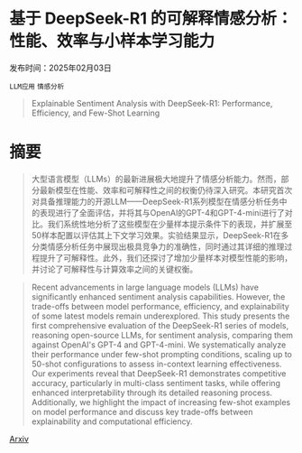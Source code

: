 # 基于 DeepSeek-R1 的可解释情感分析：性能、效率与小样本学习能力

发布时间：2025年02月03日

`LLM应用` `情感分析`

> Explainable Sentiment Analysis with DeepSeek-R1: Performance, Efficiency, and Few-Shot Learning

# 摘要

> 大型语言模型（LLMs）的最新进展极大地提升了情感分析能力。然而，部分最新模型在性能、效率和可解释性之间的权衡仍待深入研究。本研究首次对具备推理能力的开源LLM——DeepSeek-R1系列模型在情感分析任务中的表现进行了全面评估，并将其与OpenAI的GPT-4和GPT-4-mini进行了对比。我们系统性地分析了这些模型在少量样本提示条件下的表现，并扩展至50样本配置以评估其上下文学习效果。实验结果显示，DeepSeek-R1在多分类情感分析任务中展现出极具竞争力的准确性，同时通过其详细的推理过程提升了可解释性。此外，我们还探讨了增加少量样本对模型性能的影响，并讨论了可解释性与计算效率之间的关键权衡。

> Recent advancements in large language models (LLMs) have significantly enhanced sentiment analysis capabilities. However, the trade-offs between model performance, efficiency, and explainability of some latest models remain underexplored. This study presents the first comprehensive evaluation of the DeepSeek-R1 series of models, reasoning open-source LLMs, for sentiment analysis, comparing them against OpenAI's GPT-4 and GPT-4-mini. We systematically analyze their performance under few-shot prompting conditions, scaling up to 50-shot configurations to assess in-context learning effectiveness. Our experiments reveal that DeepSeek-R1 demonstrates competitive accuracy, particularly in multi-class sentiment tasks, while offering enhanced interpretability through its detailed reasoning process. Additionally, we highlight the impact of increasing few-shot examples on model performance and discuss key trade-offs between explainability and computational efficiency.

[Arxiv](https://arxiv.org/abs/2503.11655)